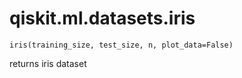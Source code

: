 <span id="qiskit-ml-datasets-iris" />

# qiskit.ml.datasets.iris



`iris(training_size, test_size, n, plot_data=False)`

returns iris dataset

